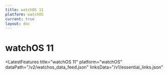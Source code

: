 ```yaml
---
title: watchOS 11
platform: watchOS
current: true
layout: doc
---
```


# watchOS 11

<LatestFeatures 
  title="watchOS 11" 
  platform="watchOS"
  dataPath="/v2/watchos_data_feed.json" 
  linksData="/v1/essential_links.json"
>
</LatestFeatures>

<SecurityInfo 
  title="watchOS 11" 
  platform="watchOS" 
  dataPath="/v2/watchos_data_feed.json" 
/>
